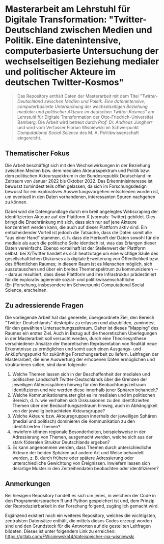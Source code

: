 # Masterarbeit am Lehrstuhl für Digitale Transformation: "Twitter-Deutschland zwischen Medien und Politik. Eine datenintensive, computerbasierte Untersuchung der wechselseitigen Beziehung medialer und politischer Akteure im deutschen Twitter-Kosmos"

> Das Repository enthält Daten der Masterarbeit mit dem Titel *"Twitter-Deutschland zwischen Medien und Politik. Eine datenintensive, computerbasierte Untersuchung der wechselseitigen Beziehung medialer und politischer Akteure im deutschen Twitter-Kosmos"* am Lehrstuhl für Digitale Transformation der Otto-Friedrich-Universität Bamberg. Die Arbeit wird betreut durch *Prof. Dr. Andreas Jungherr* und wird vom Verfasser Florian Wisniewski im Schwerpunkt *Computational Social Science* des M. A. Politikwissenschaft eingereicht.

## Thematischer Fokus
Die Arbeit beschäftigt sich mit den Wechselwirkungen in der Beziehung zwischen Medien bzw. dem medialen Akteursspektrum und Politik bzw. dem politischen Akteursspektrum in der Bundesrepublik Deutschland im Zeitraum von Januar 2022 bis Oktober 2022. Das Erkenntnisinteresse ist bewusst zumindest teils offen gelassen, da sich im Forschungsdesign bewusst für ein exploratives Auswertungsvorgehen entschieden worden ist, um eventuell in den Daten vorhandenen, interessanten Spuren nachgehen zu können.

Dabei wird die Datengrundlage durch ein breit angelegtes Webscraping der identifizierten Akteure auf der Plattform X (vormals: Twitter) gebildet. Dies bringt die Einschränkung mit sich, dass sich nur auf jene Akteure konzentriert werden kann, die auch auf dieser Plattform aktiv sind. Ein entscheidender Vorteil ist jedoch die Tatsache, dass die Daten somit alle "aus einer Hand" stammen, d. h. dass die Herkunft der Daten sowohl für die mediale als auch die politische Seite identisch ist, was das Erlangen dieser Daten vereinfacht.
Ebenso vorteilhaft ist der Stellenwert der Plattform selbst: bei X/Twitter handelt es sich heutzutage um eine wichtige Säule des gesellschaftlichen Diskurses als digitale Erweiterung von Öffentlichkeit bzw. des öffentlichen Raumes; in diesem Raum ist es Menschen möglich, sich auszutauschen und über ein breites Themenspektrum zu kommunizieren --- daraus resultiert, dass diese Plattform und ihre Infrastruktur prädestiniert für die explorativ agierende sozial- und politikwissenschaftliche (Er-)Forschung, insbesondere im Schwerpunkt Computational Social Science, erscheinen.

## Zu adressierende Fragen
Die vorliegende Arbeit hat das generelle, übergeordnete Ziel, den Bereich "Twitter-Deutschlands" deskriptiv zu erfassen und abzubilden, zumindest für den gewählten Untersuchungszeitraum. Daher ist dieses "Mapping" des Raumes ein erstes Ziel. Auch in Bezug auf die theoretischen Überlegungen in der Masterarbeit soll versucht werden, durch eine Theoriesynthese verschiedener Ansätze der theoretischen Repräsentation von Realität neue Erkenntnisse zu ermöglichen und somit auch einen Ausgangs- und Anküpfungspunkt für zukünftige Forschungsarbeit zu liefern.
Leitfragen der Masterarbeit, die eine Auswertung der erhobenen Daten ermöglichen und strukturieren sollen, sind dann folgende:

1. Welche Themen lassen sich in der Beschaffenheit der medialen und politischen Landschaft Twitter-Deutschlands über die Grenzen der jeweiligen Akteursspähren hinweg für den Beobachtungszeitraum identifizieren und wie werden diese innerhalb jener Sphären behandelt?
2. Welche Kommunikationsmuster gibt es im medialen und im politischen Bereich, d. h. wie verhalten sich Diskussionen zu den identifizierten Themen über den Beobachtungszeitraum hinweg, auch in Abhängigkeit von der jeweilig betrachteten Akteursgruppe?
3. Welche Akteure bzw. Akteursgruppen innerhalb der jeweiligen Sphären (medial und politisch) dominieren die Kommunikation zu den identifizierten Themen?
4. Inwiefern können regionale Besonderheiten, beispielsweise in der Adressierung von Themen, ausgemacht werden, welche sich aus der stark föderalen Struktur Deutschlands ergeben?
5. Es kann angenommen werden, dass Themen durch unterschiedliche Akteure der beiden Sphären auf andere Art und Weise behandelt werden, z. B. durch frühere oder spätere Adressierung oder unterschiedliche Gewichtung von Ereignissen. Inwiefern lassen sich derartige Muster in den Zeitreihendaten beobachten oder identifizieren?

## Anmerkungen
Bei hiesigem Repository handelt es sich um jenes, in welchem der Code in den Programmiersprachen R und Python gespeichert ist und, dem Prinzip der Reproduzierbarkeit in der Forschung folgend, zugänglich gemacht wird.

Ergänzend existiert noch ein weiteres Repository, welches die wichtigsten, zentralsten Datensätze enthält, die mittels dieses Codes erzeugt worden sind und den Grundstock für die Antworten auf die gestellten Leitfragen bildeten.
Dieses ist unter folgendem Link zu erreichen: https://gitlab.com/FWisniewski44/dateispeicher-ma-wisniewski
